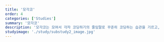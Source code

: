 ```yaml
---
title: '모각코'
order: 4
categories: ['Studies']
summary: '모각코'
description: '모각코는 모여서 각자 코딩하기의 줄임말로 꾸준히 코딩하는 습관을 기르고, 좋은 자료들을 공유하며 성장하고 싶어하는 사람들을 위한 모임입니다.'
studyimage: './study/substudy2_image.jpg'
---
```

